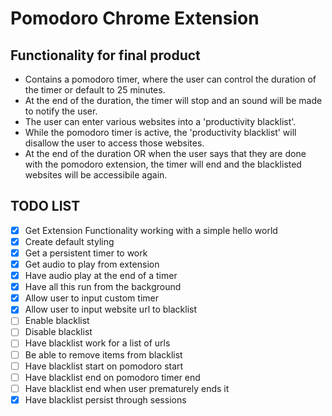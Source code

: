 # Pomodoro Chrome Extension

## Functionality for final product

- Contains a pomodoro timer, where the user can control the duration of the timer or default to 25 minutes.
- At the end of the duration, the timer will stop and an sound will be made to notify the user.
- The user can enter various websites into a 'productivity blacklist'.
- While the pomodoro timer is active, the 'productivity blacklist' will disallow the user to access those websites.
- At the end of the duration OR when the user says that they are done with the pomodoro extension, the timer will end and the blacklisted websites will be accessibile again.

## TODO LIST

- [X] Get Extension Functionality working with a simple hello world
- [X] Create default styling
- [X] Get a persistent timer to work
- [X] Get audio to play from extension
- [X] Have audio play at the end of a timer
- [X] Have all this run from the background
- [X] Allow user to input custom timer
- [X] Allow user to input website url to blacklist
- [ ] Enable blacklist
- [ ] Disable blacklist
- [ ] Have blacklist work for a list of urls
- [ ] Be able to remove items from blacklist
- [ ] Have blacklist start on pomodoro start
- [ ] Have blacklist end on pomodoro timer end
- [ ] Have blacklist end when user prematurely ends it
- [X] Have blacklist persist through sessions

